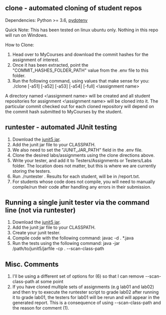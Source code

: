 ## clone - automated cloning of student repos

Dependencies: Python >= 3.6, [pydotenv](https://pypi.org/project/pydotenv/)

Quick Note: This has been tested on linux ubuntu only.  Nothing in this repo will run on Windows.

How to Clone:
1) Head over to MyCourses and download the commit hashes for the assignment
   of interest.
2) Once it has been extracted, point the "COMMIT_HASHES_FOLDER_PATH" value
   from the .env file to this folder.
3) Run the following command, using values that make sense for you: ./clone [-a51] [-a52] [-a53] [-a54] [-full] <\assignment name>

A directory named <\assignment name> will be created and all student
repositories for assignment <\assignment name> will be cloned into it.
The particular commit checked out for each cloned repository will depend on
the commit hash submitted to MyCourses by the student.

## runtester - automated JUnit testing

1) Download the [junit5 jar](https://mvnrepository.com/artifact/org.junit.platform/junit-platform-console-standalone/1.5.0).
2) Add the junit jar file to your CLASSPATH.
3) We also need to set the "JUNIT_JAR_PATH" field in the .env file.
4) Clone the desired labs/assignments using the clone directions above.
5) Write your tester, and add it to Testers/Assignments or Testers/Labs folder.  The location does not matter, but this is
   where we are currently storing the testers.
6) Run ./runtester <assignmentName> <testerPath>. Results for each student, will be in
   <assignmentName>/report.txt.
7) For students whose code does not compile, you will need to manually compile/run their code after handling any
   errors in their submission.

## Running a single junit tester via the command line (not via runtester)

1) Download the [junit5 jar](http://www.java2s.com/example/jar/j/download-junit412jar-file.html).
2) Add the junit jar file to your CLASSPATH.
3) Create your junit tester.
5) Compile code with the following command: javac -d . *.java
6) Run the tests using the following command: java -jar /path/to/junit5/jarfile -cp . --scan-class-path

## Misc. Comments
1) I'll be using a different set of options for (6) so that I can remove --scan-class-path at some point
2) If you have cloned multiple sets of assignments (e.g lab01 and lab02) and then try to execute the runtester
script to grade lab02 after running it to grade lab01, the testers for lab01 will be rerun and will appear in the
generated report.  This is a consequence of using --scan-class-path and the reason for comment (1).
